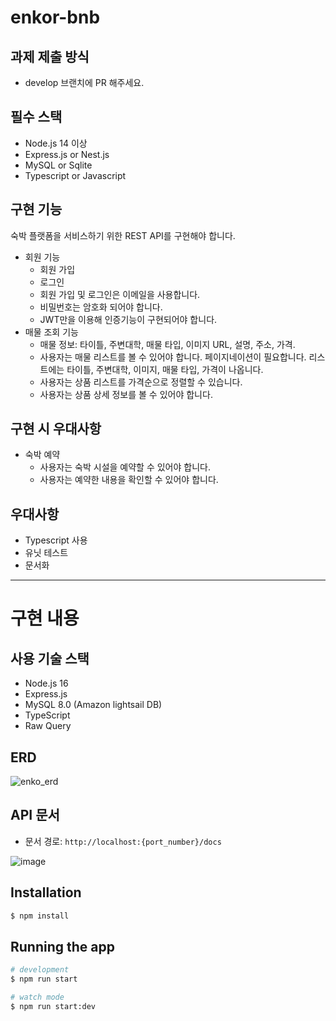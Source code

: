 # enkor-bnb

## 과제 제출 방식
- develop 브랜치에 PR 해주세요.

## 필수 스택
- Node.js 14 이상
- Express.js or Nest.js
- MySQL or Sqlite
- Typescript or Javascript

## 구현 기능
숙박 플랫폼을 서비스하기 위한 REST API를 구현해야 합니다.

- 회원 기능
    - 회원 가입
    - 로그인
    - 회원 가입 및 로그인은 이메일을 사용합니다.
    - 비밀번호는 암호화 되어야 합니다.
    - JWT만을 이용해 인증기능이 구현되어야 합니다.
- 매물 조회 기능
    - 매물 정보: 타이틀, 주변대학, 매물 타입, 이미지 URL, 설명, 주소, 가격.
    - 사용자는 매물 리스트를 볼 수 있어야 합니다. 페이지네이션이 필요합니다. 리스트에는 타이틀, 주변대학, 이미지, 매물 타입, 가격이 나옵니다.
    - 사용자는 상품 리스트를 가격순으로 정렬할 수 있습니다.
    - 사용자는 상품 상세 정보를 볼 수 있어야 합니다.

## 구현 시 우대사항
- 숙박 예약
    - 사용자는 숙박 시설을 예약할 수 있어야 합니다.
    - 사용자는 예약한 내용을 확인할 수 있어야 합니다.

## 우대사항
- Typescript 사용
- 유닛 테스트
- 문서화
---
# 구현 내용
## 사용 기술 스택
- Node.js 16
- Express.js
- MySQL 8.0 (Amazon lightsail DB)
- TypeScript
- Raw Query

## ERD
![enko_erd](https://user-images.githubusercontent.com/63035520/235424011-3185dc2c-6cfb-4f1e-9ad6-5029582a03c2.png)

## API 문서
- 문서 경로: `http://localhost:{port_number}/docs`

![image](https://user-images.githubusercontent.com/63035520/235425537-d9c9ea63-7182-424b-bd6c-be9192bcd7a3.png)

## Installation

```bash
$ npm install
```

## Running the app

```bash
# development
$ npm run start

# watch mode
$ npm run start:dev

```
